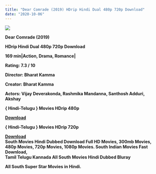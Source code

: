 ```yaml
---
title: "Dear Comrade (2019) HDrip Hindi Dual 480p 720p Download"
date: "2020-10-06"
---
```


[**![](https://1.bp.blogspot.com/-k3hjL13A-jE/X0emzfZFd4I/AAAAAAAAEo4/Kxbv9QxbObM177J6WswtrF5exuZ7zkLJgCLcBGAsYHQ/s1600/images{2deb609f52c527dc8b4fbab26c6d0bae2964b23de7178cabf97238dc1868ff55}252870{2deb609f52c527dc8b4fbab26c6d0bae2964b23de7178cabf97238dc1868ff55}2529.webp)**](https://1.bp.blogspot.com/-k3hjL13A-jE/X0emzfZFd4I/AAAAAAAAEo4/Kxbv9QxbObM177J6WswtrF5exuZ7zkLJgCLcBGAsYHQ/s1600/images{2deb609f52c527dc8b4fbab26c6d0bae2964b23de7178cabf97238dc1868ff55}252870{2deb609f52c527dc8b4fbab26c6d0bae2964b23de7178cabf97238dc1868ff55}2529.webp)

 **Dear Comrade (2019)**

**HDrip Hindi Dual 480p 720p Download**

**169 min|Action, Drama, Romance|**

**Rating: 7.3 / 10** 

**Director: Bharat Kamma**

**Creator: Bharat Kamma**

**Actors: Vijay Deverakonda, Rashmika Mandanna, Santhosh Adduri, Akshay**

**{ Hindi-Telugu } Movies HDrip 480p**

[**Download**](https://myglinks.xyz/4245)

**{ Hindi-Telugu } Movies HDrip 720p**

**[Download](https://myglinks.xyz/4246)**  
**South Movies Hindi Dubbed Download Full HD Movies, 300mb Movies, 480p Movies, 720p Movies, 1080p Movies. South Indian Movies Fast Download,**  
**Tamil Telugu Kannada All South Movies Hindi Dubbed Bluray**

**All South Super Star Movies in Hindi.**
